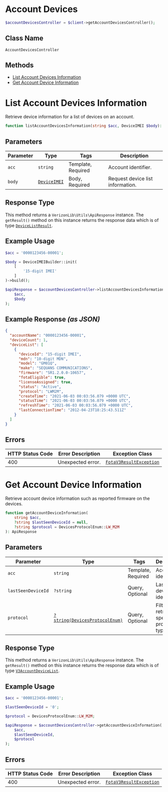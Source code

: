 # Account Devices

```php
$accountDevicesController = $client->getAccountDevicesController();
```

## Class Name

`AccountDevicesController`

## Methods

* [List Account Devices Information](../../doc/controllers/account-devices.md#list-account-devices-information)
* [Get Account Device Information](../../doc/controllers/account-devices.md#get-account-device-information)


# List Account Devices Information

Retrieve device information for a list of devices on an account.

```php
function listAccountDevicesInformation(string $acc, DeviceIMEI $body): ApiResponse
```

## Parameters

| Parameter | Type | Tags | Description |
|  --- | --- | --- | --- |
| `acc` | `string` | Template, Required | Account identifier. |
| `body` | [`DeviceIMEI`](../../doc/models/device-imei.md) | Body, Required | Request device list information. |

## Response Type

This method returns a `VerizonLib\Utils\ApiResponse` instance. The `getResult()` method on this instance returns the response data which is of type [`DeviceListResult`](../../doc/models/device-list-result.md).

## Example Usage

```php
$acc = '0000123456-00001';

$body = DeviceIMEIBuilder::init(
    [
        '15-digit IMEI'
    ]
)->build();

$apiResponse = $accountDevicesController->listAccountDevicesInformation(
    $acc,
    $body
);
```

## Example Response *(as JSON)*

```json
{
  "accountName": "0000123456-00001",
  "deviceCount": 1,
  "deviceList": [
    {
      "deviceId": "15-digit IMEI",
      "mdn": "10-digit MDN",
      "model": "GM01Q",
      "make": "SEQUANS COMMUNICATIONS",
      "firmware": "SR1.2.0.0-10657",
      "fotaEligible": true,
      "licenseAssigned": true,
      "status": "Active",
      "protocol": "LWM2M",
      "createTime": "2021-06-03 00:03:56.079 +0000 UTC",
      "statusTime": "2021-06-03 00:03:56.079 +0000 UTC",
      "refreshTime": "2021-06-03 00:03:56.079 +0000 UTC",
      "lastConnectionTime": "2012-04-23T18:25:43.511Z"
    }
  ]
}
```

## Errors

| HTTP Status Code | Error Description | Exception Class |
|  --- | --- | --- |
| 400 | Unexpected error. | [`FotaV3ResultException`](../../doc/models/fota-v3-result-exception.md) |


# Get Account Device Information

Retrieve account device information such as reported firmware on the devices.

```php
function getAccountDeviceInformation(
    string $acc,
    ?string $lastSeenDeviceId = null,
    ?string $protocol = DevicesProtocolEnum::LW_M2M
): ApiResponse
```

## Parameters

| Parameter | Type | Tags | Description |
|  --- | --- | --- | --- |
| `acc` | `string` | Template, Required | Account identifier. |
| `lastSeenDeviceId` | `?string` | Query, Optional | Last seen device identifier. |
| `protocol` | [`?string(DevicesProtocolEnum)`](../../doc/models/devices-protocol-enum.md) | Query, Optional | Filter to retrieve a specific protocol type used. |

## Response Type

This method returns a `VerizonLib\Utils\ApiResponse` instance. The `getResult()` method on this instance returns the response data which is of type [`V3AccountDeviceList`](../../doc/models/v3-account-device-list.md).

## Example Usage

```php
$acc = '0000123456-00001';

$lastSeenDeviceId = '0';

$protocol = DevicesProtocolEnum::LW_M2M;

$apiResponse = $accountDevicesController->getAccountDeviceInformation(
    $acc,
    $lastSeenDeviceId,
    $protocol
);
```

## Errors

| HTTP Status Code | Error Description | Exception Class |
|  --- | --- | --- |
| 400 | Unexpected error. | [`FotaV3ResultException`](../../doc/models/fota-v3-result-exception.md) |

